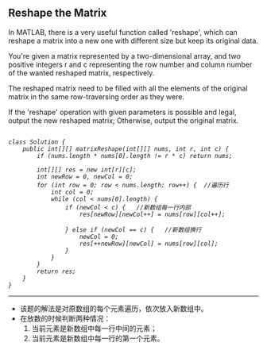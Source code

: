## Reshape the Matrix

In MATLAB, there is a very useful function called 'reshape', which can reshape a matrix into a new one with different size but keep its original data.

You're given a matrix represented by a two-dimensional array, and two positive integers r and c representing the row number and column number of the wanted reshaped matrix, respectively.

The reshaped matrix need to be filled with all the elements of the original matrix in the same row-traversing order as they were.

If the 'reshape' operation with given parameters is possible and legal, output the new reshaped matrix; Otherwise, output the original matrix.



<pre><code><em>
class Solution {
    public int[][] matrixReshape(int[][] nums, int r, int c) {
        if (nums.length * nums[0].length != r * c) return nums;
        
        int[][] res = new int[r][c];
        int newRow = 0, newCol = 0;
        for (int row = 0; row < nums.length; row++) {  //遍历行 
            int col = 0;
            while (col < nums[0].length) {
                if (newCol < c) {   //新数组每一行内部
                    res[newRow][newCol++] = nums[row][col++];
                    
                } else if (newCol == c) {   //新数组换行
                    newCol = 0;
                    res[++newRow][newCol] = nums[row][col];
                } 
            }  
        }
        return res;
    }
}
</em></code></pre>

***
* 该题的解法是对原数组的每个元素遍历，依次放入新数组中。
* 在放数的时候判断两种情况：
	1. 当前元素是新数组中每一行中间的元素；
	2. 当前元素是新数组中每一行的第一个元素。